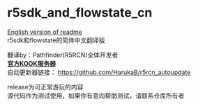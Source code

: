 # r5sdk_and_flowstate_cn  
[English version of readme](/README_ENG.md)  
r5sdk和flowstate的简体中文翻译版  

翻译by：Pathfinder(R5RCN)全体开发者  
__[官方KOOK服务器](https://kook.top/MQLPDV "点击进入")__    
自动更新器链接：
https://github.com/HarukaB/r5rcn_autoupdate

release为可正常游玩的内容  
源代码作为测试使用，如果你有意向帮助测试，请联系仓库所有者
